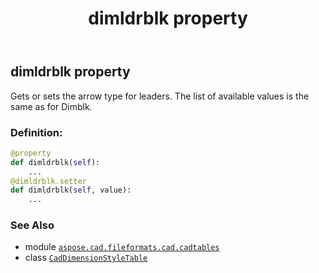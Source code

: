 ﻿---
title: dimldrblk property
second_title: Aspose.CAD for Python via .NET API References
description: 
type: docs
weight: 510
url: /python-net/aspose.cad.fileformats.cad.cadtables/caddimensionstyletable/dimldrblk/
is_root: false
---

## dimldrblk property


Gets or sets the arrow type for leaders. 
The list of available values is the same as for Dimblk.
### Definition:
```python
@property
def dimldrblk(self):
    ...
@dimldrblk.setter
def dimldrblk(self, value):
    ...
```

### See Also
* module [`aspose.cad.fileformats.cad.cadtables`](../../)
* class [`CadDimensionStyleTable`](/cad/python-net/aspose.cad.fileformats.cad.cadtables/caddimensionstyletable)
